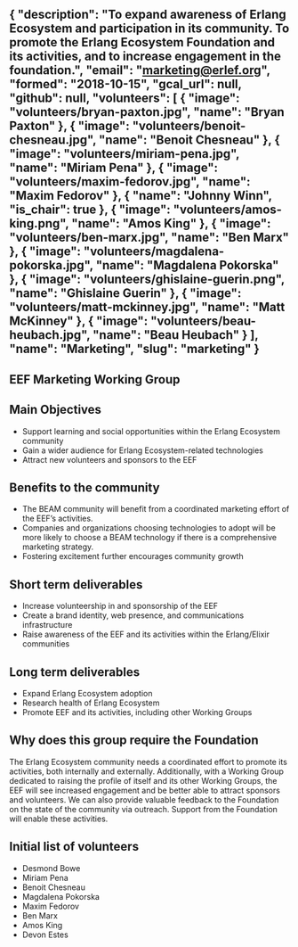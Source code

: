 {
  "description": "To expand awareness of Erlang Ecosystem and participation in its community. To promote the Erlang Ecosystem Foundation and its activities, and to increase engagement in the foundation.",
  "email": "marketing@erlef.org",
  "formed": "2018-10-15",
  "gcal_url": null,
  "github": null,
  "volunteers": [
    {
      "image": "volunteers/bryan-paxton.jpg",
      "name": "Bryan Paxton"
    },
    {
      "image": "volunteers/benoit-chesneau.jpg",
      "name": "Benoit Chesneau"
    },
    {
      "image": "volunteers/miriam-pena.jpg",
      "name": "Miriam Pena"
    },
    {
      "image": "volunteers/maxim-fedorov.jpg",
      "name": "Maxim Fedorov"
    },
    {
      "name": "Johnny Winn",
      "is_chair": true
    },
    {
      "image": "volunteers/amos-king.png",
      "name": "Amos King"
    },
    {
      "image": "volunteers/ben-marx.jpg",
      "name": "Ben Marx"
    },
    {
      "image": "volunteers/magdalena-pokorska.jpg",
      "name": "Magdalena Pokorska"
    },
    {
      "image": "volunteers/ghislaine-guerin.png",
      "name": "Ghislaine Guerin"
    },
    {
      "image": "volunteers/matt-mckinney.jpg",
      "name": "Matt McKinney"
    },
    {
      "image": "volunteers/beau-heubach.jpg",
      "name": "Beau Heubach"
    }
  ],
  "name": "Marketing",
  "slug": "marketing"
}
---
EEF Marketing Working Group
---

## Main Objectives
- Support learning and social opportunities within the Erlang Ecosystem community
- Gain a wider audience for Erlang Ecosystem-related technologies
- Attract new volunteers and sponsors to the EEF

## Benefits to the community
- The BEAM community will benefit from a coordinated marketing effort of the EEF’s activities.
- Companies and organizations choosing technologies to adopt will be more likely to choose a BEAM
technology if there is a comprehensive marketing strategy.
- Fostering excitement further encourages community growth


## Short term deliverables
- Increase volunteership in and sponsorship of the EEF
- Create a brand identity, web presence, and communications infrastructure
- Raise awareness of the EEF and its activities within the Erlang/Elixir communities

## Long term deliverables
- Expand Erlang Ecosystem adoption
- Research health of Erlang Ecosystem
- Promote EEF and its activities, including other Working Groups

## Why does this group require the Foundation
The Erlang Ecosystem community needs a coordinated effort to promote its activities, both internally and externally.  Additionally, with a Working Group dedicated to raising the profile of itself and its other Working Groups, the EEF will see increased engagement and be better able to attract sponsors and volunteers.  We can also provide valuable feedback to the Foundation on the state of the community via outreach.  Support from the Foundation will enable these activities.

## Initial list of volunteers
- Desmond Bowe
- Miriam Pena
- Benoit Chesneau
- Magdalena Pokorska
- Maxim Fedorov
- Ben Marx
- Amos King
- Devon Estes
